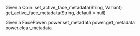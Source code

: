 Given a Coin:
set_active_face_metadata(String, Variant)
get_active_face_metadata(String, default = null)

Given a FacePower:
power.set_metadata
power.get_metadata
power.clear_metadata